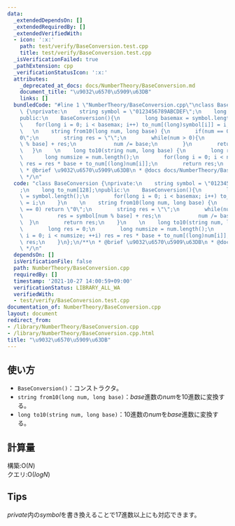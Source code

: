 ```yaml
---
data:
  _extendedDependsOn: []
  _extendedRequiredBy: []
  _extendedVerifiedWith:
  - icon: ':x:'
    path: test/verify/BaseConversion.test.cpp
    title: test/verify/BaseConversion.test.cpp
  _isVerificationFailed: true
  _pathExtension: cpp
  _verificationStatusIcon: ':x:'
  attributes:
    _deprecated_at_docs: docs/NumberTheory/BaseConversion.md
    document_title: "\u9032\u6570\u5909\u63DB"
    links: []
  bundledCode: "#line 1 \"NumberTheory/BaseConversion.cpp\"\nclass BaseConversion\
    \ {\nprivate:\n    string symbol = \"0123456789ABCDEF\";\n    long to_num[128];\n\
    public:\n    BaseConversion(){\n        long basemax = symbol.length();\n    \
    \    for(long i = 0; i < basemax; i++) to_num[(long)symbol[i]] = i;\n    }\n \
    \   \n    string from10(long num, long base) {\n        if(num == 0) return \"\
    0\";\n        string res = \"\";\n        while(num > 0){\n            res = symbol[num\
    \ % base] + res;\n            num /= base;\n        }\n        return res;\n \
    \   }\n    \n    long to10(string num, long base) {\n        long res = 0;\n \
    \       long numsize = num.length();\n        for(long i = 0; i < numsize; ++i)\
    \ res = res * base + to_num[(long)num[i]];\n        return res;\n    }\n};\n/**\n\
    \ * @brief \u9032\u6570\u5909\u63DB\n * @docs docs/NumberTheory/BaseConversion.md\n\
    \ */\n"
  code: "class BaseConversion {\nprivate:\n    string symbol = \"0123456789ABCDEF\"\
    ;\n    long to_num[128];\npublic:\n    BaseConversion(){\n        long basemax\
    \ = symbol.length();\n        for(long i = 0; i < basemax; i++) to_num[(long)symbol[i]]\
    \ = i;\n    }\n    \n    string from10(long num, long base) {\n        if(num\
    \ == 0) return \"0\";\n        string res = \"\";\n        while(num > 0){\n \
    \           res = symbol[num % base] + res;\n            num /= base;\n      \
    \  }\n        return res;\n    }\n    \n    long to10(string num, long base) {\n\
    \        long res = 0;\n        long numsize = num.length();\n        for(long\
    \ i = 0; i < numsize; ++i) res = res * base + to_num[(long)num[i]];\n        return\
    \ res;\n    }\n};\n/**\n * @brief \u9032\u6570\u5909\u63DB\n * @docs docs/NumberTheory/BaseConversion.md\n\
    \ */\n"
  dependsOn: []
  isVerificationFile: false
  path: NumberTheory/BaseConversion.cpp
  requiredBy: []
  timestamp: '2021-10-27 14:00:59+09:00'
  verificationStatus: LIBRARY_ALL_WA
  verifiedWith:
  - test/verify/BaseConversion.test.cpp
documentation_of: NumberTheory/BaseConversion.cpp
layout: document
redirect_from:
- /library/NumberTheory/BaseConversion.cpp
- /library/NumberTheory/BaseConversion.cpp.html
title: "\u9032\u6570\u5909\u63DB"
---
```

## 使い方

- `BaseConversion()`：コンストラクタ。  
- `string from10(long num, long base)`：$base$進数の$num$を10進数に変換する。  
- `long to10(string num, long base)`：10進数の$num$を$base$進数に変換する。  
 
## 計算量

構築:$\mathrm{O}(N)$  
クエリ:$\mathrm{O}(logN)$  

## Tips  

$private$内の$symbol$を書き換えることで17進数以上にも対応できます。  
